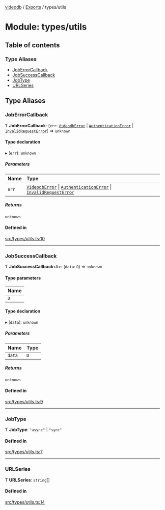 [videodb](../README.md) / [Exports](../modules.md) / types/utils

# Module: types/utils

## Table of contents

### Type Aliases

- [JobErrorCallback](types_utils.md#joberrorcallback)
- [JobSuccessCallback](types_utils.md#jobsuccesscallback)
- [JobType](types_utils.md#jobtype)
- [URLSeries](types_utils.md#urlseries)

## Type Aliases

### JobErrorCallback

Ƭ **JobErrorCallback**: (`err`: [`VideodbError`](../classes/utils_error.VideodbError.md) \| [`AuthenticationError`](../classes/utils_error.AuthenticationError.md) \| [`InvalidRequestError`](../classes/utils_error.InvalidRequestError.md)) => `unknown`

#### Type declaration

▸ (`err`): `unknown`

##### Parameters

| Name | Type |
| :------ | :------ |
| `err` | [`VideodbError`](../classes/utils_error.VideodbError.md) \| [`AuthenticationError`](../classes/utils_error.AuthenticationError.md) \| [`InvalidRequestError`](../classes/utils_error.InvalidRequestError.md) |

##### Returns

`unknown`

#### Defined in

[src/types/utils.ts:10](https://github.com/video-db/videodb-node/blob/583396d/src/types/utils.ts#L10)

___

### JobSuccessCallback

Ƭ **JobSuccessCallback**\<`D`\>: (`data`: `D`) => `unknown`

#### Type parameters

| Name |
| :------ |
| `D` |

#### Type declaration

▸ (`data`): `unknown`

##### Parameters

| Name | Type |
| :------ | :------ |
| `data` | `D` |

##### Returns

`unknown`

#### Defined in

[src/types/utils.ts:9](https://github.com/video-db/videodb-node/blob/583396d/src/types/utils.ts#L9)

___

### JobType

Ƭ **JobType**: ``"async"`` \| ``"sync"``

#### Defined in

[src/types/utils.ts:7](https://github.com/video-db/videodb-node/blob/583396d/src/types/utils.ts#L7)

___

### URLSeries

Ƭ **URLSeries**: `string`[]

#### Defined in

[src/types/utils.ts:14](https://github.com/video-db/videodb-node/blob/583396d/src/types/utils.ts#L14)
